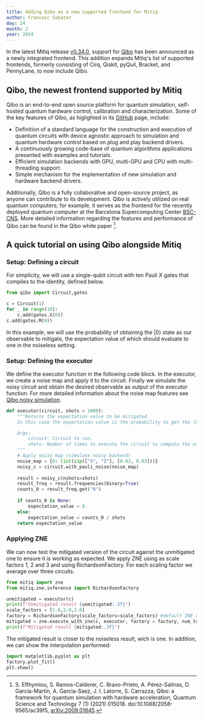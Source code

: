 ```yaml
---
title: Adding Qibo as a new supported frontend for Mitiq
author: Francesc Sabater
day: 24
month: 2
year: 2024
---
```


In the latest Mitiq release [v0.34.0](https://github.com/unitaryfund/mitiq/discussions/2194), support for [Qibo](https://qibo.science/) has been announced as a newly integrated frontend. This addition expands Mitiq's list of supported frontends, formerly consisting of Cirq, Qiskit, pyQuil, Bracket, and PennyLane, to now include Qibo.

## Qibo, the newest frontend supported by Mitiq
Qibo is an end-to-end open source platform for quantum simulation, self-hosted quantum hardware control, calibration and characterization. 
Some of the key features of Qibo, as higlighted in its [GitHub](https://github.com/qiboteam/qibo) page, include:
- Definition of a standard language for the construction and execution of quantum circuits with device agnostic approach to simulation and quantum hardware control based on plug and play backend drivers.
- A continuously growing code-base of quantum algorithms applications presented with examples and tutorials.
- Efficient simulation backends with GPU, multi-GPU and CPU with multi-threading support.
- Simple mechanism for the implementation of new simulation and hardware backend drivers.

Additionally, Qibo is a fully collaborative and open-source project, as anyone can contribute to its development. Qibo is actively utilized on real quantum computers; for example, it serves as the frontend for the recently deployed quantum computer at the Barcelona Supercomputing Center [BSC-CNS](https://www.bsc.es/). More detailed information regarding the features and performance of Qibo can be found in the Qibo white paper [^1].

## A quick tutorial on using Qibo alongside Mitiq 

### Setup: Defining a circuit

For simplicity, we will use a single-qubit circuit with ten Pauli $X$ gates that compiles to the identity, defined below.

```python 
from qibo import Circuit,gates

c = Circuit(1) 
for _ in range(10): 
    c.add(gates.X(0))
c.add(gates.M(0))
```

In this example, we will use the probability of obtaining the $|0\rangle$ state as our observable to mitigate, the expectation value of which should evaluate to one in the noiseless setting.

### Setup: Defining the executor 

We define the executor function in the following code block. In the executor, we create a noise map and apply it to the circuit. Finally we simulate the noisy circuit and obtain the desired observable as output of the executor function. For more detailed information about the noise map features see [Qibo noisy simulation](<https://qibo.science/qibo/stable/code-examples/advancedexamples.html#adding-noise-after-every-gate>).  

```python
def executor(circuit, shots = 1000):
    """Returns the expectation value to be mitigated. 
    In this case the expectation value is the probability to get the |0> state. 

    Args:
        circuit: Circuit to run.
        shots: Number of times to execute the circuit to compute the expectation value.
    """
    # Apply noisy map (simulate noisy backend)
    noise_map = {0: list(zip(["X", "Z"], [0.03, 0.03]))}
    noisy_c = circuit.with_pauli_noise(noise_map)
    
    result = noisy_c(nshots=shots)
    result_freq = result.frequencies(binary=True)
    counts_0 = result_freq.get("0")
     
    if counts_0 is None:
        expectation_value = 0.
    else:
        expectation_value = counts_0 / shots  
    return expectation_value
```

### Applying ZNE

We can now test the mitigated version of the circuit against the unmitigated one to ensure it is working as expected. We apply ZNE using 
as scale factors 1, 2 and 3 and using RichardsonFactory. For each scaling factor we average over three circuits. 

```python
from mitiq import zne
from mitiq.zne.inference import RichardsonFactory

unmitigated = executor(c) 
print(f"Unmitigated result {unmitigated:.3f}")
scale_factors = [1.0,2.0,3.0]
factory = RichardsonFactory(scale_factors=scale_factors) #default ZNE configuration
mitigated = zne.execute_with_zne(c, executor, factory = factory, num_to_average = 3)
print(f"Mitigated result {mitigated:.3f}")
```
The mitigated result is closer to the noiseless result, wich is one. 
In addition, we can show the interpolation performed: 
```python
import matplotlib.pyplot as plt
factory.plot_fit()
plt.show()
```

[^1]: S. Efthymiou, S. Ramos-Calderer, C. Bravo-Prieto, A. Pérez-Salinas, D. Garcı́a-Martı́n, A. Garcia-Saez, J. I. Latorre, S. Carrazza, Qibo: a framework for quantum simulation with hardware acceleration, Quantum Science and Technology 7 (1) (2021) 015018. doi:10.1088/2058-9565/ac39f5, [arXiv:2009.01845](https://arxiv.org/abs/2009.01845).
